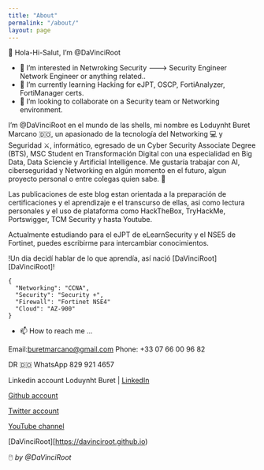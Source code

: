 ```yaml
---
title: "About"
permalink: "/about/"
layout: page
---
```

👋  Hola-Hi-Salut, I’m @DaVinciRoot

- 👀 I’m interested in Netwroking Security ---> Security Engineer  Network Engineer or anything related..
- 🌱 I’m currently learning Hacking for eJPT, OSCP, FortiAnalyzer, FortiManager certs.
- 💞️ I’m looking to collaborate on a Security team or Networking environment. 

I’m @DaVinciRoot en el mundo de las shells, mi nombre es Loduynht Buret Marcano 🇩🇴, un apasionado de la tecnología del Networking 💻 y Seguridad ⚔️, informático, egresado de un Cyber Security Associate Degree (BTS), MSC Student en Transformación Digital con una especialidad en Big Data, Data Sciencie y Artificial Intelligence. Me gustaría trabajar con AI, ciberseguridad y Networking en algún momento en el futuro, algun proyecto personal o entre colegas quien sabe. 👐

Las publicaciones de este blog estan orientada a la preparación de certificaciones y el aprendizaje e el transcurso de ellas, asi como lectura personales y el uso de plataforma como HackTheBox, TryHackMe, Portswigger, TCM Security y hasta Youtube. 

Actualmente estudiando para el eJPT de eLearnSecurity y el NSE5 de Fortinet, puedes escribirme para intercambiar conocimientos. 

!Un dia decidí hablar de lo que aprendía, así nació  [DaVinciRoot][DaVinciRoot]!

```
{
  "Networking": "CCNA",
  "Security": "Security +",
  "Firewall": "Fortinet NSE4"
  "Cloud": "AZ-900"
}
```  
  
 - 📫 How to reach me ...
 
 Email:buretmarcano@gmail.com
 Phone: +33 07 66 00 96 82

DR 🇩🇴 WhatsApp 829 921 4657

 Linkedin account
 Loduynht Buret | [LinkedIn](https://www.linkedin.com/in/loduynht-buret/)

 [Github account](https://github.com/DaVinciRoot)

 [Twitter account](https://twitter.com/l_buretm)

 [YouTube channel](https://www.youtube.com/channel/UCzh3ato79yNKR9nvoV16EMA)
 
  [DaVinciRoot][https://davinciroot.github.io)
 
 🖱️ _by_ *@DaVinciRoot*
